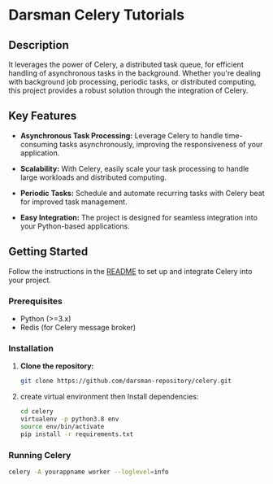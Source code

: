 # Darsman Celery Tutorials

## Description

It leverages the power of Celery, a distributed task queue, for efficient handling of asynchronous tasks in the background. Whether you're dealing with background job processing, periodic tasks, or distributed computing, this project provides a robust solution through the integration of Celery.

## Key Features

- **Asynchronous Task Processing:** Leverage Celery to handle time-consuming tasks asynchronously, improving the responsiveness of your application.

- **Scalability:** With Celery, easily scale your task processing to handle large workloads and distributed computing.

- **Periodic Tasks:** Schedule and automate recurring tasks with Celery beat for improved task management.

- **Easy Integration:** The project is designed for seamless integration into your Python-based applications.

## Getting Started

Follow the instructions in the [README](./README.md) to set up and integrate Celery into your project.


### Prerequisites

- Python (>=3.x)
- Redis (for Celery message broker)

### Installation

1. **Clone the repository:**

   ```bash
   git clone https://github.com/darsman-repository/celery.git

2. create virtual environment then Install dependencies:

   ```bash
   cd celery
   virtualenv -p python3.8 env
   source env/bin/activate
   pip install -r requirements.txt

### Running Celery

   ```bash
   celery -A yourappname worker --loglevel=info

